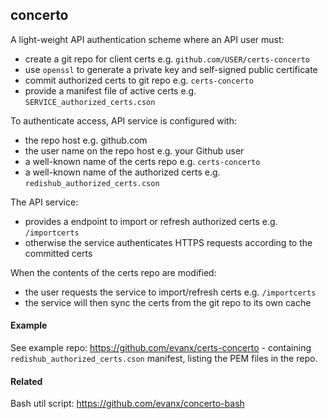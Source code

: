 
## concerto

A light-weight API authentication scheme where an API user must:
- create a git repo for client certs e.g. `github.com/USER/certs-concerto`
- use `openssl` to generate a private key and self-signed public certificate
- commit authorized certs to git repo e.g. `certs-concerto`
- provide a manifest file of active certs e.g. `SERVICE_authorized_certs.cson`

To authenticate access, API service is configured with:
- the repo host e.g. github.com
- the user name on the repo host e.g. your Github user
- a well-known name of the certs repo e.g. `certs-concerto`
- a well-known name of the authorized certs e.g. `redishub_authorized_certs.cson`

The API service:
- provides a endpoint to import or refresh authorized certs e.g. `/importcerts`
- otherwise the service authenticates HTTPS requests according to the committed certs

When the contents of the certs repo are modified:
- the user requests the service to import/refresh certs e.g. `/importcerts`
- the service will then sync the certs from the git repo to its own cache


#### Example

See example repo: https://github.com/evanx/certs-concerto - containing `redishub_authorized_certs.cson` manifest, listing the PEM files in the repo.


#### Related

Bash util script: https://github.com/evanx/concerto-bash
